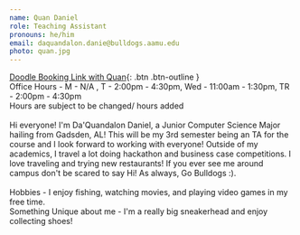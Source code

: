 ```yaml
---
name: Quan Daniel
role: Teaching Assistant
pronouns: he/him
email: daquandalon.danie@bulldogs.aamu.edu
photo: quan.jpg
---
```


[Doodle Booking Link with Quan](https://doodle.com/bp/daquandalondaniel/cs-104-extra-help-wquan-){: .btn .btn-outline }\
Office Hours - M - N/A , T - 2:00pm - 4:30pm, Wed - 11:00am - 1:30pm, TR - 2:00pm - 4:30pm\
Hours are subject to be changed/ hours added
\
\
Hi everyone! I'm Da'Quandalon Daniel, a Junior Computer Science Major hailing from Gadsden, AL! This will be my 3rd semester being an TA for the course and I look forward to working with everyone! Outside of my academics, I travel a lot doing hackathon and business case competitions. I love traveling and trying new restaurants! If you ever see me around campus don't be scared to say Hi! As always, Go Bulldogs :).\
\
Hobbies - I enjoy fishing, watching movies, and playing video games in my free time.\
Something Unique about me - I'm a really big sneakerhead and enjoy collecting shoes!
